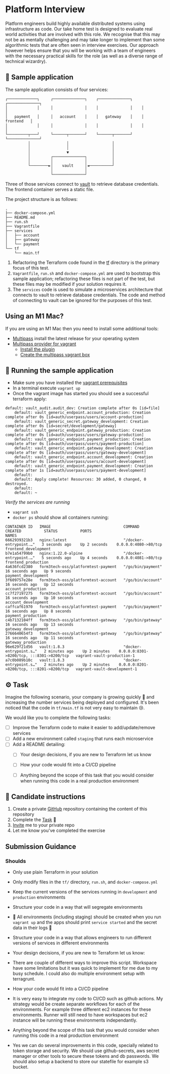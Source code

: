 # Platform Interview

Platform engineers build highly available distributed systems using infrastructure as code. Our take home test is designed to evaluate real world activities that are involved with this role. We recognise that this may not be as mentally challenging and may take longer to implement than some algorithmic tests that are often seen in interview exercises. Our approach however helps ensure that you will be working with a team of engineers with the necessary practical skills for the role (as well as a diverse range of technical wizardry).


## 🧪 Sample application
The sample application consists of four services:

```
┌─────────────┐     ┌──────────────┐    ┌──────────────┐    ┌──────────────┐
│             │     │              │    │              │    │              │
│   payment   │     │   account    │    │   gateway    │    │   frontend   │
│             │     │              │    │              │    │              │
└─────────┬───┘     └──────┬───────┘    └──────┬───────┘    └──────────────┘
          │                │                   │
          │                │                   │
          │                ▼                   │
          │         ┌──────────────┐           │
          │         │              │           │
          └────────►│    vault     │◄──────────┘
                    │              │
                    └──────────────┘
```                    

Three of those services connect to [vault](https://www.vaultproject.io/) to retrieve database credentials. The frontend container serves a static file.

The project structure is as follows:

```
.
├── docker-compose.yml
├── README.md
├── run.sh
├── Vagrantfile
├── services
│   ├── account
│   ├── gateway
│   └── payment
└── tf
    └── main.tf
```
1. Refactoring the Terraform code found in the [tf](./tf) directory is the primary focus of this test.
1. `Vagrantfile`, `run.sh` and `docker-compose.yml` are used to bootstrap this sample application; refactoring these files is not part of the test, but these files may be modified if your solution requires it.
1. The `services` code is used to simulate a microservices architecture that connects to vault to retrieve database credentials. The code and method of connecting to vault can be ignored for the purposes of this test.

## Using an M1 Mac?
If you are using an M1 Mac then you need to install some additional tools:
- [Multipass](https://github.com/canonical/multipass/releases) install the latest release for your operating system
- [Multipass provider for vagrant](https://github.com/Fred78290/vagrant-multipass)
    - [Install the plugin](https://github.com/Fred78290/vagrant-multipass#plugin-installation)
    - [Create the multipass vagrant box](https://github.com/Fred78290/vagrant-multipass#create-multipass-fake-box)

## 👟 Running the sample application
- Make sure you have installed the [vagrant prerequisites](https://learn.hashicorp.com/tutorials/vagrant/getting-started-index#prerequisites)
- In a terminal execute `vagrant up`
- Once the vagrant image has started you should see a successful terraform apply:
```
default: vault_audit.audit_dev: Creation complete after 0s [id=file]
    default: vault_generic_endpoint.account_production: Creation complete after 0s [id=auth/userpass/users/account-production]
    default: vault_generic_secret.gateway_development: Creation complete after 0s [id=secret/development/gateway]
    default: vault_generic_endpoint.gateway_production: Creation complete after 0s [id=auth/userpass/users/gateway-production]
    default: vault_generic_endpoint.payment_production: Creation complete after 0s [id=auth/userpass/users/payment-production]
    default: vault_generic_endpoint.gateway_development: Creation complete after 0s [id=auth/userpass/users/gateway-development]
    default: vault_generic_endpoint.account_development: Creation complete after 0s [id=auth/userpass/users/account-development]
    default: vault_generic_endpoint.payment_development: Creation complete after 1s [id=auth/userpass/users/payment-development]
    default: 
    default: Apply complete! Resources: 30 added, 0 changed, 0 destroyed.
    default: 
    default: ~
```
*Verify the services are running*

- `vagrant ssh`
- `docker ps` should show all containers running:

```
CONTAINER ID   IMAGE                                COMMAND                  CREATED          STATUS          PORTS                                       NAMES
6662939321b3   nginx:latest                         "/docker-entrypoint.…"   3 seconds ago    Up 2 seconds    0.0.0.0:4080->80/tcp                        frontend_development
b7e1a54799b0   nginx:1.22.0-alpine                  "/docker-entrypoint.…"   5 seconds ago    Up 4 seconds    0.0.0.0:4081->80/tcp                        frontend_production
4a636fcd2380   form3tech-oss/platformtest-payment   "/go/bin/payment"        16 seconds ago   Up 9 seconds                                                payment_development
3f609757e28e   form3tech-oss/platformtest-account   "/go/bin/account"        16 seconds ago   Up 12 seconds                                               account_production
cc7f27197275   form3tech-oss/platformtest-account   "/go/bin/account"        16 seconds ago   Up 10 seconds                                               account_development
caffcaf61970   form3tech-oss/platformtest-payment   "/go/bin/payment"        16 seconds ago   Up 8 seconds                                                payment_production
c4b7132104ff   form3tech-oss/platformtest-gateway   "/go/bin/gateway"        16 seconds ago   Up 13 seconds                                               gateway_development
2766640654f3   form3tech-oss/platformtest-gateway   "/go/bin/gateway"        16 seconds ago   Up 11 seconds                                               gateway_production
96e629f21d56   vault:1.8.3                          "docker-entrypoint.s…"   2 minutes ago    Up 2 minutes    0.0.0.0:8301->8200/tcp, :::8301->8200/tcp   vagrant-vault-production-1
a7c0b089b10c   vault:1.8.3                          "docker-entrypoint.s…"   2 minutes ago    Up 2 minutes    0.0.0.0:8201->8200/tcp, :::8201->8200/tcp   vagrant-vault-development-1
```

## ⚙️ Task
Imagine the following scenario, your company is growing quickly 🚀 and increasing the number services being deployed and configured.
It's been noticed that the code in `tf/main.tf` is not very easy to maintain 😢.

We would like you to complete the following tasks:

- [ ] Improve the Terraform code to make it easier to add/update/remove services
- [ ] Add a new environment called `staging` that runs each microservice
- [ ] Add a README detailing: 
  - [ ] Your design decisions, if you are new to Terraform let us know
  - [ ] How your code would fit into a CI/CD pipeline
  - [ ] Anything beyond the scope of this task that you would consider when running this code in a real production environment


## 📝 Candidate instructions
1. Create a private [GitHub](https://help.github.com/en/articles/create-a-repo) repository containing the content of this repository
2. Complete the [Task](#task) :tada:
3. [Invite](https://help.github.com/en/articles/inviting-collaborators-to-a-personal-repository) me to your private repo
4. Let me know you've completed the exercise


## Submission Guidance

### Shoulds
- Only use plain Terraform in your solution
- Only modify files in the `tf/` directory, `run.sh`, and `docker-compose.yml`
- Keep the current versions of the services running in `development` and `production` environments
- Structure your code in a way that will segregate environments
- 🚨 All environments (including staging) should be created when you run `vagrant up` and the apps should print `service started` and the secret data in their logs 🚨
- Structure your code in a way that allows engineers to run different versions of services in different environments



 - Your design decisions, if you are new to Terraform let us know:

 * There are couple of different ways to improve this script. Workspace have some limitations but it was quick to implement for me due to my busy schedule. I could also do multiple environment setup with terragrunt. 

 
- How your code would fit into a CI/CD pipeline

* It is very easy to integrate my code to CI/CD such as github actions. My strategy would be create separate workflows for each of the environments. For example three different ec2 instances for these environments. Runner will still need to have workspaces but ec2 instance will be running these environments independantly. 

- Anything beyond the scope of this task that you would consider when running this code in a real production environment

* Yes we can do several improvements in this code, specially related to token storage and security. We should use github-secrets, aws secret manager or other tools to secure these tokens and db passwords. We should also setup a backend to store our statefile for example s3 bucket.

